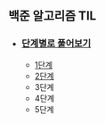 ## 백준 알고리즘 TIL

* ### [단계별로 풀어보기](https://www.acmicpc.net/step)

  * [1단계](https://clever-tellurium-50a.notion.site/1-2274860984ca4c199ec9f28f3943d33d) 
  * [2단계](https://clever-tellurium-50a.notion.site/2-1561582d8ec64b918b8ec25df9474271)
  * 3단계
  * 4단계
  * 5단계
